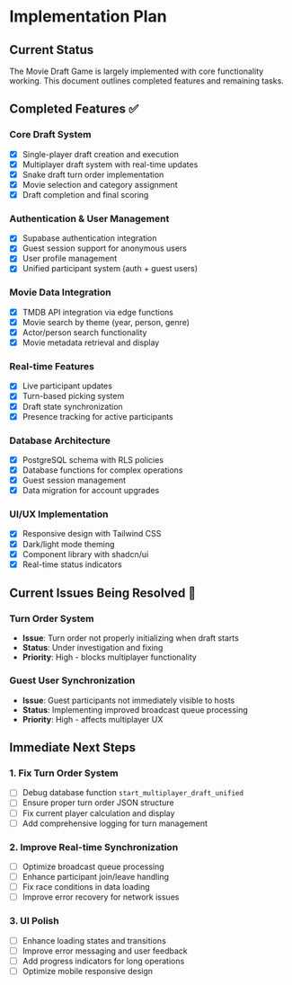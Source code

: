 # Implementation Plan

## Current Status
The Movie Draft Game is largely implemented with core functionality working. This document outlines completed features and remaining tasks.

## Completed Features ✅

### Core Draft System
- [x] Single-player draft creation and execution
- [x] Multiplayer draft system with real-time updates
- [x] Snake draft turn order implementation
- [x] Movie selection and category assignment
- [x] Draft completion and final scoring

### Authentication & User Management
- [x] Supabase authentication integration
- [x] Guest session support for anonymous users
- [x] User profile management
- [x] Unified participant system (auth + guest users)

### Movie Data Integration
- [x] TMDB API integration via edge functions
- [x] Movie search by theme (year, person, genre)
- [x] Actor/person search functionality
- [x] Movie metadata retrieval and display

### Real-time Features
- [x] Live participant updates
- [x] Turn-based picking system
- [x] Draft state synchronization
- [x] Presence tracking for active participants

### Database Architecture
- [x] PostgreSQL schema with RLS policies
- [x] Database functions for complex operations
- [x] Guest session management
- [x] Data migration for account upgrades

### UI/UX Implementation
- [x] Responsive design with Tailwind CSS
- [x] Dark/light mode theming
- [x] Component library with shadcn/ui
- [x] Real-time status indicators

## Current Issues Being Resolved 🔧

### Turn Order System
- **Issue**: Turn order not properly initializing when draft starts
- **Status**: Under investigation and fixing
- **Priority**: High - blocks multiplayer functionality

### Guest User Synchronization
- **Issue**: Guest participants not immediately visible to hosts
- **Status**: Implementing improved broadcast queue processing
- **Priority**: High - affects multiplayer UX

## Immediate Next Steps

### 1. Fix Turn Order System
- [ ] Debug database function `start_multiplayer_draft_unified`
- [ ] Ensure proper turn order JSON structure
- [ ] Fix current player calculation and display
- [ ] Add comprehensive logging for turn management

### 2. Improve Real-time Synchronization
- [ ] Optimize broadcast queue processing
- [ ] Enhance participant join/leave handling
- [ ] Fix race conditions in data loading
- [ ] Improve error recovery for network issues

### 3. UI Polish
- [ ] Enhance loading states and transitions
- [ ] Improve error messaging and user feedback
- [ ] Add progress indicators for long operations
- [ ] Optimize mobile responsive design